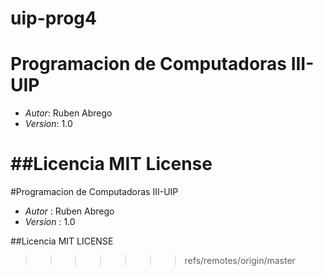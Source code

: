 # uip-prog4

# Programacion de Computadoras III-UIP
* *Autor*: Ruben Abrego
* *Version*: 1.0

##Licencia
MIT License
=======

#Programacion de Computadoras III-UIP

* *Autor*   : Ruben Abrego
* *Version* : 1.0


##Licencia
MIT LICENSE
>>>>>>> refs/remotes/origin/master
